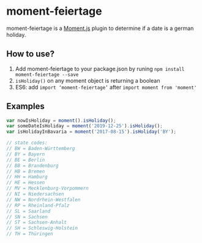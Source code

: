 # moment-feiertage
moment-feiertage is a [Moment.js](http://momentjs.com/) plugin to determine if a date is a german holiday.

## How to use?
1. Add moment-feiertage to your package.json by runing `npm install moment-feiertage --save`
2. `isHoliday()` on any moment object is returning a boolean
3. ES6: add `import ‘moment-feiertage’` after `import moment from 'moment'`

## Examples
```javascript
var nowIsHoliday = moment().isHoliday();
var someDateIsHoliday = moment('2019-12-25').isHoliday();
var isHolidayInBavaria = moment('2017-08-15').isHoliday('BY');

// state codes:
// BW = Baden-Württemberg
// BY = Bayern
// BE = Berlin
// BB = Brandenburg
// HB = Bremen
// HH = Hamburg
// HE = Hessen
// MV = Mecklenburg-Vorpommern
// NI = Niedersachsen
// NW = Nordrhein-Westfalen
// RP = Rheinland-Pfalz
// SL = Saarland
// SN = Sachsen
// ST = Sachsen-Anhalt
// SH = Schleswig-Holstein
// TH = Thüringen
```